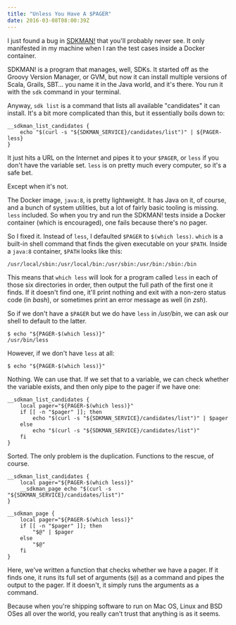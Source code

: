 ```yaml
---
title: "Unless You Have A $PAGER"
date: 2016-03-08T08:00:39Z
---
```


I just found a bug in [SDKMAN!][] that you'll probably never see. It only manifested in my machine when I ran the test cases inside a Docker container.

SDKMAN! is a program that manages, well, SDKs. It started off as the Groovy Version Manager, or GVM, but now it can install multiple versions of Scala, Grails, SBT… you name it in the Java world, and it's there. You run it with the `sdk` command in your terminal.

Anyway, `sdk list` is a command that lists all available "candidates" it can install. It's a bit more complicated than this, but it essentially boils down to:

    __sdkman_list_candidates {
        echo "$(curl -s "${SDKMAN_SERVICE}/candidates/list")" | ${PAGER-less}
    }

It just hits a URL on the Internet and pipes it to your `$PAGER`, or `less` if you don't have the variable set. `less` is on pretty much every computer, so it's a safe bet.

Except when it's not.

The Docker image, `java:8`, is pretty lightweight. It has Java on it, of course, and a bunch of system utilities, but a lot of fairly basic tooling is missing. `less` included. So when you try and run the SDKMAN! tests inside a Docker container (which is encouraged), one fails because there's no pager.

So I fixed it. Instead of `less`, I defaulted `$PAGER` to `$(which less)`. `which` is a built-in shell command that finds the given executable on your `$PATH`. Inside a `java:8` container, `$PATH` looks like this:

    /usr/local/sbin:/usr/local/bin:/usr/sbin:/usr/bin:/sbin:/bin

This means that `which less` will look for a program called `less` in each of those six directories in order, then output the full path of the first one it finds. If it doesn't find one, it'll print nothing and exit with a non-zero status code (in *bash*), or sometimes print an error message as well (in *zsh*).

So if we don't have a `$PAGER` but we do have `less` in */usr/bin*, we can ask our shell to default to the latter.

    $ echo "${PAGER-$(which less)}"
    /usr/bin/less

However, if we don't have `less` at all:

    $ echo "${PAGER-$(which less)}"

Nothing. We can use that. If we set that to a variable, we can check whether the variable exists, and then only pipe to the pager if we have one:

    __sdkman_list_candidates {
        local pager="${PAGER-$(which less)}"
        if [[ -n "$pager" ]]; then
            echo "$(curl -s "${SDKMAN_SERVICE}/candidates/list")" | $pager
        else
            echo "$(curl -s "${SDKMAN_SERVICE}/candidates/list")"
        fi
    }

Sorted. The only problem is the duplication. Functions to the rescue, of course.

    __sdkman_list_candidates {
        local pager="${PAGER-$(which less)}"
        __sdkman_page echo "$(curl -s "${SDKMAN_SERVICE}/candidates/list")"
    }

    __sdkman_page {
        local pager="${PAGER-$(which less)}"
        if [[ -n "$pager" ]]; then
            "$@" | $pager
        else
            "$@"
        fi
    }

Here, we've written a function that checks whether we have a pager. If it finds one, it runs its full set of arguments (`$@`) as a command and pipes the output to the pager. If it doesn't, it simply runs the arguments as a command.

Because when you're shipping software to run on Mac OS, Linux and BSD OSes all over the world, you really can't trust that anything is as it seems.

[SDKMAN!]: http://www.sdkman.io/

